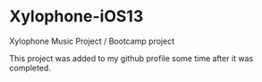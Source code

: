 # Xylophone-iOS13
Xylophone Music Project / Bootcamp project

This project was added to my github profile some time after it was completed.
